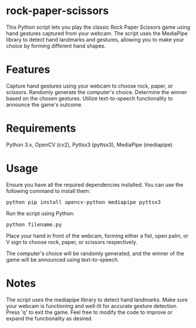 # rock-paper-scissors

This Python script lets you play the classic Rock Paper Scissors game using hand gestures captured from your webcam. The script uses the MediaPipe library to detect hand landmarks and gestures, allowing you to make your choice by forming different hand shapes.

# Features
Capture hand gestures using your webcam to choose rock, paper, or scissors.
Randomly generate the computer's choice.
Determine the winner based on the chosen gestures.
Utilize text-to-speech functionality to announce the game's outcome.

# Requirements
Python 3.x,
OpenCV (cv2),
Pyttsx3 (pyttsx3),
MediaPipe (mediapipe)

# Usage
Ensure you have all the required dependencies installed. You can use the following command to install them:

<pre>
python pip install opencv-python mediapipe pyttsx3
</pre>

Run the script using Python:
<pre>
python filename.py
</pre>
        
Place your hand in front of the webcam, forming either a fist, open palm, or V sign to choose rock, paper, or scissors respectively.

The computer's choice will be randomly generated, and the winner of the game will be announced using text-to-speech.

# Notes
The script uses the mediapipe library to detect hand landmarks. Make sure your webcam is functioning and well-lit for accurate gesture detection.
Press 'q' to exit the game.
Feel free to modify the code to improve or expand the functionality as desired.
